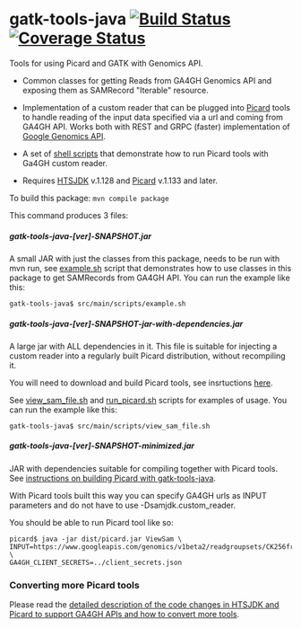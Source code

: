 
gatk-tools-java [![Build Status](https://img.shields.io/travis/googlegenomics/gatk-tools-java.svg?style=flat)](https://travis-ci.org/googlegenomics/gatk-tools-java) [![Coverage Status](https://img.shields.io/coveralls/googlegenomics/gatk-tools-java.svg?style=flat)](https://coveralls.io/r/googlegenomics/gatk-tools-java)
===============
Tools for using Picard and GATK with Genomics API.

- Common classes for getting Reads from GA4GH Genomics API and
exposing them as SAMRecord "Iterable" resource.


- Implementation of a custom reader that can be plugged into [Picard](http://broadinstitute.github.io/picard/) tools
to handle reading of the input data specified via a url and coming from GA4GH API.
Works both with REST and GRPC (faster) implementation of [Google Genomics API](https://cloud.google.com/genomics/v1beta2/reference/).


- A set of [shell scripts](https://github.com/googlegenomics/gatk-tools-java/tree/master/src/main/scripts) that demonstrate how to run Picard
tools with Ga4GH custom reader.


- Requires [HTSJDK](https://github.com/samtools/htsjdk) v.1.128 and [Picard](https://github.com/broadinstitute/picard) v.1.133 and later.

To build this package: ```mvn compile package```
    
This command produces 3 files:
##### gatk-tools-java-[ver]-SNAPSHOT.jar

A small JAR with just the classes from this package, needs to be run with mvn run,
see [example.sh](https://github.com/googlegenomics/gatk-tools-java/blob/master/src/main/scripts/example.sh) script that demonstrates how to use classes in this package to get SAMRecords from GA4GH API.
You can run the example like this:

```gatk-tools-java$ src/main/scripts/example.sh```

##### gatk-tools-java-[ver]-SNAPSHOT-jar-with-dependencies.jar
A large jar with ALL dependencies in it.
This file is suitable for injecting a custom reader into a regularly built Picard
distribution, without recompiling it.

You will need to download and build Picard tools, see insrtuctions [here](http://broadinstitute.github.io/picard/).

See [view_sam_file.sh](https://github.com/googlegenomics/gatk-tools-java/blob/master/src/main/scripts/view_sam_file.sh) and [run_picard.sh](https://github.com/googlegenomics/gatk-tools-java/blob/master/src/main/scripts/run_picard.sh) scripts for examples of usage.
You can run the example like this:

```gatk-tools-java$ src/main/scripts/view_sam_file.sh```


##### gatk-tools-java-[ver]-SNAPSHOT-minimized.jar
JAR with dependencies suitable for compiling together with Picard tools.
See [instructions on building Picard with gatk-tools-java](https://github.com/broadinstitute/picard/blob/master/README.md).

With Picard tools built this way you can specify GA4GH urls as INPUT parameters
and do not have to use -Dsamjdk.custom_reader.

You should be able to run Picard tool like so:

```
picard$ java -jar dist/picard.jar ViewSam \
INPUT=https://www.googleapis.com/genomics/v1beta2/readgroupsets/CK256frpGBD44IWHwLP22R4/ \
GA4GH_CLIENT_SECRETS=../client_secrets.json
```

### Converting more Picard tools
Please read the [detailed description of the code changes in HTSJDK and Picard to support GA4GH APIs and how to convert more tools](adding-ga4gh-support.md).